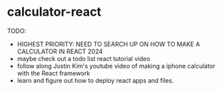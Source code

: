 # calculator-react

TODO:
- HIGHEST PRIORITY: NEED TO SEARCH UP ON HOW TO MAKE A CALCULATOR IN REACT 2024 
- maybe check out a todo list react tutorial video 
- follow along Justin Kim's youtube video of making a iphone calculator with the React framework
- learn and figure out how to deploy react apps and files.
